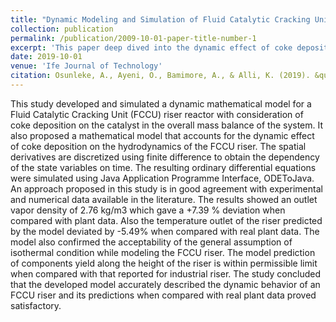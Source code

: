 ```yaml
---
title: "Dynamic Modeling and Simulation of Fluid Catalytic Cracking Unit Riser"
collection: publication
permalink: /publication/2009-10-01-paper-title-number-1
excerpt: 'This paper deep dived into the dynamic effect of coke deposition on FCCU catalyst on the dynamics of the cracking process using mathematical model to realize the dynamics of the system and numerically simulating the model using java programming language'
date: 2019-10-01
venue: 'Ife Journal of Technology'
citation: Osunleke, A., Ayeni, O., Bamimore, A., & Alli, K. (2019). &quot;Dynamic Modeling and Simulation of Fluid Catalytic Cracking Unit Riser.&quot; <i>Ife Journal of Technology</i>. vol(26)1,23-28. http://ijt.oauife.edu.ng/index.php/ijt/article/view/143
---
```


This study developed and simulated a dynamic mathematical model for a Fluid Catalytic Cracking Unit (FCCU) riser reactor with consideration of coke deposition on the catalyst in the overall mass balance of the system. It also proposed a mathematical model that accounts for the dynamic effect of coke deposition on the hydrodynamics of the FCCU riser. The spatial derivatives are discretized using finite difference to obtain the dependency of the state variables on time.
The resulting ordinary differential equations were simulated using Java Application Programme Interface, ODEToJava. An approach proposed in this study is in good agreement with experimental and numerical data available in the literature. The results showed an outlet vapor density of 2.76 kg/m3 which gave a +7.39 % deviation when compared with plant data. Also the temperature outlet of the riser predicted by the model deviated by -5.49% when compared with real plant data. The model also confirmed the acceptability of the general assumption of isothermal condition while modeling the FCCU riser. The model prediction of components yield along the height of the riser is within permissible limit when compared with that reported for industrial riser. The study concluded that the developed model accurately described the dynamic behavior of an FCCU riser and its predictions when compared with real plant data proved satisfactory.
